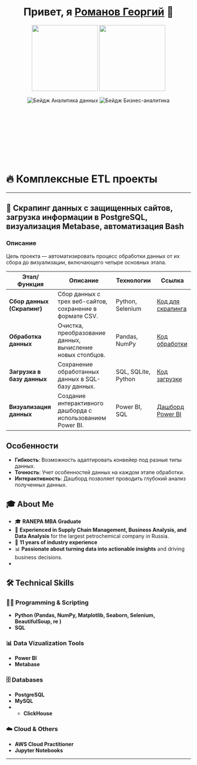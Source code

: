 <h1 align="center">Привет, я <a href="https://github.com/sazhiromru">Романов Георгий</a> 👋</h1>

<p align="center">
  <img src="https://media.giphy.com/media/v1.Y2lkPTc5MGI3NjExaGJuc2J1YjExMm9jdDF4bGhkaGF3ZGg0bXkyYzRvdDQ3c25qYXk3biZlcD12MV9pbnRlcm5hbF9naWZfYnlfaWQmY3Q9Zw/4k9BkIfSbgr2LTRB8P/giphy.gif" width="180"/>
  <img src="https://media.giphy.com/media/v1.Y2lkPTc5MGI3NjExdnFxY2hibGhhZHRoZGpoeTZocnhneWxjM2h0ZXFjNXVxYmQzd3k3OSZlcD12MV9pbnRlcm5hbF9naWZfYnlfaWQmY3Q9Zw/ySeD2PB1OfMSKFEheH/giphy.gif" width="180"/>
</p>

<p align="center">
  <img src="https://img.shields.io/badge/Инженер%20данных-FFD43B?style=for-the-badge&logo=python&logoColor=blue" alt="Бейдж Аналитика данных">
  <img src="https://img.shields.io/badge/Бизнес%20аналитик-323330?style=for-the-badge&logo=soundcharts&logoColor=white" alt="Бейдж Бизнес-аналитика">
</p>
<br></br>
<br></br>
<br></br>
<br></br>





# 🔥 Комплексные ETL проекты
---

## 🚀 Скрапинг данных с защищенных сайтов, загрузка информации в PostgreSQL, визуализация Metabase, автоматизация Bash

### Описание
Цель проекта — автоматизировать процесс обработки данных от их сбора до визуализации, включающего четыре основных этапа.

| **Этап/Функция**         | **Описание**                                                       | **Технологии**              | **Ссылка**                |
|---------------------------|--------------------------------------------------------------------|-----------------------------|---------------------------|
| **Сбор данных (Скрапинг)** | Сбор данных с трех веб-сайтов, сохранение в формате CSV.          | Python, Selenium            | [Код для скрапинга](#)    |
| **Обработка данных**      | Очистка, преобразование данных, вычисление новых столбцов.        | Pandas, NumPy               | [Код обработки](#)        |
| **Загрузка в базу данных**| Сохранение обработанных данных в SQL-базу данных.                 | SQL, SQLite, Python         | [Код загрузки](#)         |
| **Визуализация данных**   | Создание интерактивного дашборда с использованием Power BI.       | Power BI, SQL               | [Дашборд Power BI](#)     |

## Особенности
- **Гибкость**: Возможность адаптировать конвейер под разные типы данных.
- **Точность**: Учет особенностей данных на каждом этапе обработки.
- **Интерактивность**: Дашборд позволяет проводить глубокий анализ полученных данных.



## 🎓 About Me

- 🎓 **RANEPA MBA Graduate**
- 💼 **Experienced in Supply Chain Management, Business Analysis, and Data Analysis** for the largest petrochemical company in Russia.
- 🏢 **11 years of industry experience**
- 📊 **Passionate about turning data into actionable insights** and driving business decisions.
- 
## 🛠️ Technical Skills

### 👨‍💻 Programming & Scripting
- **Python (Pandas, NumPy, Matplotlib, Seaborn, Selenium, BeautifulSoup, re )**
- **SQL**

### 📊 Data Vizualization Tools
- **Power BI**
- **Metabase**

### 🗄️ Databases
- **PostgreSQL**
- **MySQL**
- - **ClickHouse**

### ☁️ Cloud & Others
- **AWS Cloud Practitioner**
- **Jupyter Notebooks**

---



